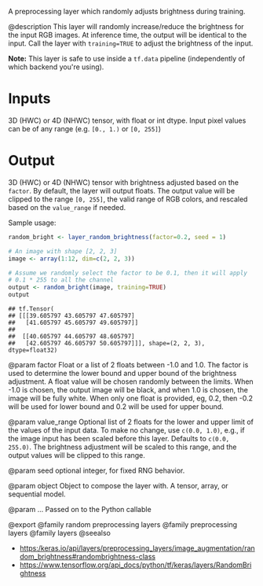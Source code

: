 A preprocessing layer which randomly adjusts brightness during training.

@description
This layer will randomly increase/reduce the brightness for the input RGB
images. At inference time, the output will be identical to the input.
Call the layer with `training=TRUE` to adjust the brightness of the input.

**Note:** This layer is safe to use inside a `tf.data` pipeline
(independently of which backend you're using).

# Inputs
3D (HWC) or 4D (NHWC) tensor, with float or int dtype. Input pixel
values can be of any range (e.g. `[0., 1.)` or `[0, 255]`)

# Output
3D (HWC) or 4D (NHWC) tensor with brightness adjusted based on the
    `factor`. By default, the layer will output floats.
    The output value will be clipped to the range `[0, 255]`,
    the valid range of RGB colors, and
    rescaled based on the `value_range` if needed.

Sample usage:


```r
random_bright <- layer_random_brightness(factor=0.2, seed = 1)

# An image with shape [2, 2, 3]
image <- array(1:12, dim=c(2, 2, 3))

# Assume we randomly select the factor to be 0.1, then it will apply
# 0.1 * 255 to all the channel
output <- random_bright(image, training=TRUE)
output
```

```
## tf.Tensor(
## [[[39.605797 43.605797 47.605797]
##   [41.605797 45.605797 49.605797]]
##
##  [[40.605797 44.605797 48.605797]
##   [42.605797 46.605797 50.605797]]], shape=(2, 2, 3), dtype=float32)
```

@param factor
Float or a list of 2 floats between -1.0 and 1.0. The
factor is used to determine the lower bound and upper bound of the
brightness adjustment. A float value will be chosen randomly between
the limits. When -1.0 is chosen, the output image will be black, and
when 1.0 is chosen, the image will be fully white.
When only one float is provided, eg, 0.2,
then -0.2 will be used for lower bound and 0.2
will be used for upper bound.

@param value_range
Optional list of 2 floats
for the lower and upper limit
of the values of the input data.
To make no change, use `c(0.0, 1.0)`, e.g., if the image input
has been scaled before this layer. Defaults to `c(0.0, 255.0)`.
The brightness adjustment will be scaled to this range, and the
output values will be clipped to this range.

@param seed
optional integer, for fixed RNG behavior.

@param object
Object to compose the layer with. A tensor, array, or sequential model.

@param ...
Passed on to the Python callable

@export
@family random preprocessing layers
@family preprocessing layers
@family layers
@seealso
+ <https:/keras.io/api/layers/preprocessing_layers/image_augmentation/random_brightness#randombrightness-class>
+ <https://www.tensorflow.org/api_docs/python/tf/keras/layers/RandomBrightness>

